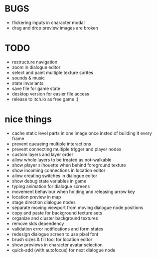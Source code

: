 # BUGS
- flickering inputs in character modal
- drag and drop preview images are broken

# TODO
- restructure navigation
- zoom in dialogue editor
- select and paint multiple texture sprites
- sounds & music
- state invariants
- save file for game state
- desktop version for easier file access
- release to itch.io as free game ;)

# nice things
- cache static level parts in one image once insted of building it every frame
- prevent queueing multiple interactions
- prevent connecting multiple trigger and player nodes
- custom layers and layer order
- allow whole layers to be treated as not-walkable
- show player silhouette when behind foreground texture
- show incoming connections in location editor
- allow creating switches in dialogue editor
- show debug state variables in game
- typing animation for dialogue screens
- movement behaviour when holding and releasing arrow key
- location preview in map
- stage direction dialogue nodes
- separate moving viewport from moving dialogue node positions
- copy and paste for background texture sets
- organize and cluster background textures
- remove slds dependency
- validation error notifications and form states
- redesign dialogue screen to use pixel font
- brush sizes & fill tool for location editor
- show previews in character avatar selection
- quick-add (with autofocus) for next dialogue node
